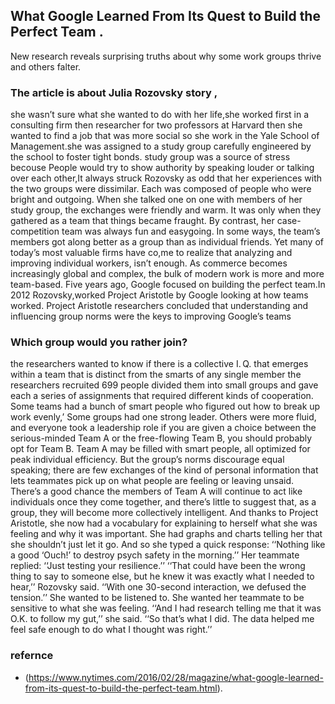 ## What Google Learned From Its Quest to Build the Perfect Team .
New research reveals surprising truths about why some work groups thrive and others falter.
### The article is about Julia Rozovsky story ,
she wasn’t sure what she wanted to do with her life,she worked first in a consulting firm then researcher for two professors at Harvard then she wanted to find a job that was more social so she work in the Yale School of Management.she was assigned to a study group carefully engineered by the school to foster tight bonds.
study group was a source of stress  becouse People would try to show authority by speaking louder or talking over each other,It always struck Rozovsky as odd that her experiences with the two groups were dissimilar. Each was composed of people who were bright and outgoing. When she talked one on one with members of her study group, the exchanges were friendly and warm. It was only when they gathered as a team that things became fraught. By contrast, her case-competition team was always fun and easygoing. In some ways, the team’s members got along better as a group than as individual friends.
Yet many of today’s most valuable firms have co,me to realize that analyzing and improving individual workers, isn’t enough. As commerce becomes increasingly global and complex, the bulk of modern work is more and more team-based.
Five years ago, Google focused on building the perfect team.In 2012 Rozovsky,worked  Project Aristotle by Google looking at how teams worked.
Project Aristotle researchers concluded that understanding and influencing group norms were the keys to improving Google’s teams
### Which group would you rather join?
 the researchers wanted to know if there is a collective I. Q. that emerges within a team that is distinct from the smarts of any single member
the researchers recruited 699 people divided them into small groups and gave each a series of assignments that required different kinds of cooperation.
Some teams had a bunch of smart people who figured out how to break up work evenly,’
 Some groups had one strong leader. Others were more fluid, and everyone took a leadership role
 if you are given a choice between the serious-minded Team A or the free-flowing Team B, you should probably opt for Team B. Team A may be filled with smart people, all optimized for peak individual efficiency. But the group’s norms discourage equal speaking; there are few exchanges of the kind of personal information that lets teammates pick up on what people are feeling or leaving unsaid. There’s a good chance the members of Team A will continue to act like individuals once they come together, and there’s little to suggest that, as a group, they will become more collectively intelligent.
And thanks to Project Aristotle, she now had a vocabulary for explaining to herself what she was feeling and why it was important. She had graphs and charts telling her that she shouldn’t just let it go. And so she typed a quick response: ‘‘Nothing like a good ‘Ouch!’ to destroy psych safety in the morning.’’ Her teammate replied: ‘‘Just testing your resilience.’’
‘‘That could have been the wrong thing to say to someone else, but he knew it was exactly what I needed to hear,’’ Rozovsky said. ‘‘With one 30-second interaction, we defused the tension.’’ She wanted to be listened to. She wanted her teammate to be sensitive to what she was feeling. ‘‘And I had research telling me that it was O.K. to follow my gut,’’ she said. ‘‘So that’s what I did. The data helped me feel safe enough to do what I thought was right.’’
### refernce
* (https://www.nytimes.com/2016/02/28/magazine/what-google-learned-from-its-quest-to-build-the-perfect-team.html).

